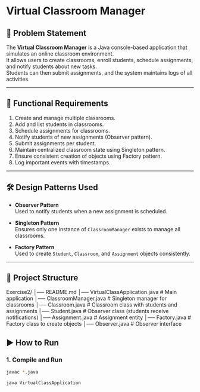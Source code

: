 # Virtual Classroom Manager 

## 📌 Problem Statement
The **Virtual Classroom Manager** is a Java console-based application that simulates an online classroom environment.  
It allows users to create classrooms, enroll students, schedule assignments, and notify students about new tasks.  
Students can then submit assignments, and the system maintains logs of all activities.

---

## 🎯 Functional Requirements
1. Create and manage multiple classrooms.
2. Add and list students in classrooms.
3. Schedule assignments for classrooms.
4. Notify students of new assignments (Observer pattern).
5. Submit assignments per student.
6. Maintain centralized classroom state using Singleton pattern.
7. Ensure consistent creation of objects using Factory pattern.
8. Log important events with timestamps.

---

## 🛠️ Design Patterns Used
- **Observer Pattern**  
  Used to notify students when a new assignment is scheduled.
  
- **Singleton Pattern**  
  Ensures only one instance of `ClassroomManager` exists to manage all classrooms.

- **Factory Pattern**  
  Used to create `Student`, `Classroom`, and `Assignment` objects consistently.

---
## 📂 Project Structure
Exercise2/
│── README.md
│── VirtualClassApplication.java # Main application
│── ClassroomManager.java # Singleton manager for classrooms
│── Classroom.java # Classroom class with students and assignments
│── Student.java # Observer class (students receive notifications)
│── Assignment.java # Assignment entity
│── Factory.java # Factory class to create objects
│── Observer.java # Observer interface

## ▶️ How to Run

### 1. Compile and Run
```bash
javac *.java

java VirtualClassApplication

